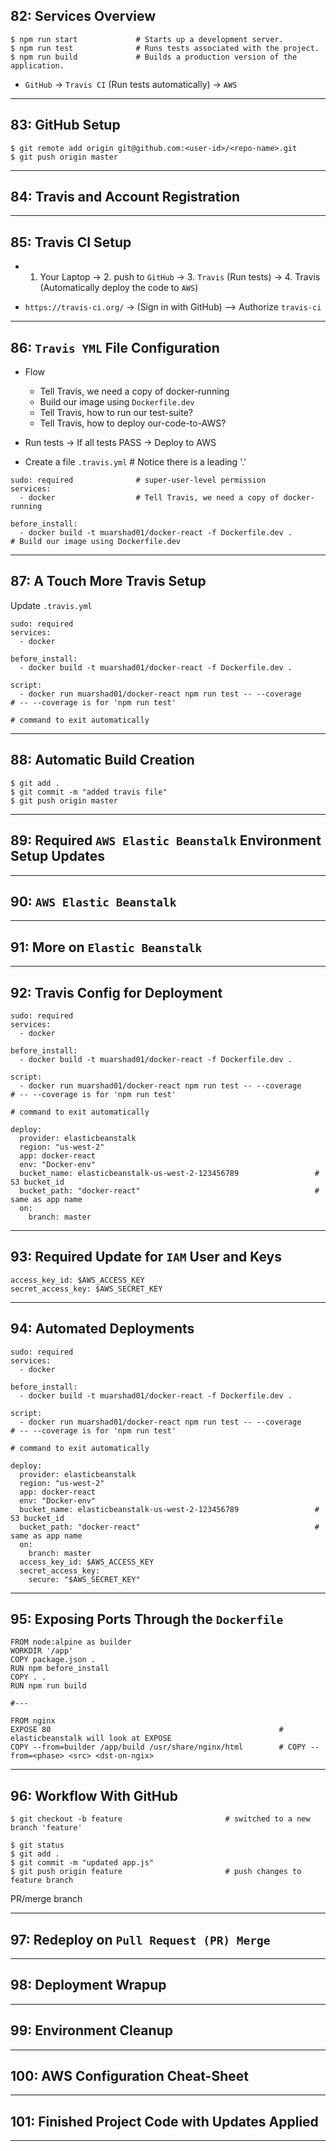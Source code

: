 ## 82: Services Overview

```
$ npm run start             # Starts up a development server.
$ npm run test              # Runs tests associated with the project.
$ npm run build             # Builds a production version of the application.
```

* `GitHub` -> `Travis CI` (Run tests automatically) -> `AWS`

***

## 83: GitHub Setup

```
$ git remote add origin git@github.com:<user-id>/<repo-name>.git
$ git push origin master
```

***

## 84: Travis and Account Registration

***

## 85: Travis CI Setup

* 1. Your Laptop -> 2. push to `GitHub` -> 3. `Travis` (Run tests) -> 4. Travis (Automatically deploy the code to `AWS`)

* `https://travis-ci.org/` -> (Sign in with GitHub) --> Authorize `travis-ci`

***

## 86: `Travis YML` File Configuration

* Flow
  - Tell Travis, we need a copy of docker-running  
  - Build our image using `Dockerfile.dev`
  - Tell Travis, how to run our test-suite?
  - Tell Travis, how to deploy our-code-to-AWS?

* Run tests -> If all tests PASS -> Deploy to AWS

* Create a file `.travis.yml`           # Notice there is a leading '.'

```
sudo: required              # super-user-level permission
services:
  - docker                  # Tell Travis, we need a copy of docker-running

before_install:
  - docker build -t muarshad01/docker-react -f Dockerfile.dev .             # Build our image using Dockerfile.dev
```

***

## 87: A Touch More Travis Setup

Update `.travis.yml`

```
sudo: required
services:
  - docker

before_install:
  - docker build -t muarshad01/docker-react -f Dockerfile.dev .

script:
  - docker run muarshad01/docker-react npm run test -- --coverage           # -- --coverage is for 'npm run test' 
                                                                            # command to exit automatically
```

***

## 88: Automatic Build Creation

```
$ git add .
$ git commit -m "added travis file"
$ git push origin master
```

***

## 89: Required `AWS Elastic Beanstalk` Environment Setup Updates

***

## 90: `AWS Elastic Beanstalk`

***

## 91: More on `Elastic Beanstalk`

***

## 92: Travis Config for Deployment

```
sudo: required
services:
  - docker

before_install:
  - docker build -t muarshad01/docker-react -f Dockerfile.dev .

script:
  - docker run muarshad01/docker-react npm run test -- --coverage               # -- --coverage is for 'npm run test' 
                                                                                # command to exit automatically

deploy:
  provider: elasticbeanstalk
  region: "us-west-2"
  app: docker-react
  env: "Docker-env"
  bucket_name: elasticbeanstalk-us-west-2-123456789                 # S3 bucket_id
  bucket_path: "docker-react"                                       # same as app name
  on:
    branch: master
```

***

## 93: Required Update for `IAM` User and Keys

```
access_key_id: $AWS_ACCESS_KEY
secret_access_key: $AWS_SECRET_KEY
```

***

## 94: Automated Deployments

```
sudo: required
services:
  - docker

before_install:
  - docker build -t muarshad01/docker-react -f Dockerfile.dev .

script:
  - docker run muarshad01/docker-react npm run test -- --coverage           # -- --coverage is for 'npm run test' 
                                                                            # command to exit automatically

deploy:
  provider: elasticbeanstalk
  region: "us-west-2"
  app: docker-react
  env: "Docker-env"
  bucket_name: elasticbeanstalk-us-west-2-123456789                 # S3 bucket_id
  bucket_path: "docker-react"                                       # same as app name
  on:
    branch: master
  access_key_id: $AWS_ACCESS_KEY
  secret_access_key:
    secure: "$AWS_SECRET_KEY"
```

***

## 95: Exposing Ports Through the `Dockerfile`

```
FROM node:alpine as builder
WORKDIR '/app'
COPY package.json .
RUN npm before_install
COPY . .
RUN npm run build

#---

FROM nginx
EXPOSE 80                                                   # elasticbeanstalk will look at EXPOSE
COPY --from=builder /app/build /usr/share/nginx/html        # COPY --from=<phase> <src> <dst-on-ngix>
```
***

## 96: Workflow With GitHub

```
$ git checkout -b feature                       # switched to a new branch 'feature'

$ git status
$ git add . 
$ git commit -m "updated app.js"
$ git push origin feature                       # push changes to feature branch

```

PR/merge branch

***

## 97: Redeploy on `Pull Request (PR) Merge`

***

## 98: Deployment Wrapup

***

## 99: Environment Cleanup

***

## 100: AWS Configuration Cheat-Sheet

***

## 101: Finished Project Code with Updates Applied

***
